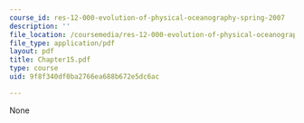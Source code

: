```yaml
---
course_id: res-12-000-evolution-of-physical-oceanography-spring-2007
description: ''
file_location: /coursemedia/res-12-000-evolution-of-physical-oceanography-spring-2007/9f8f340df0ba2766ea688b672e5dc6ac_Chapter15.pdf
file_type: application/pdf
layout: pdf
title: Chapter15.pdf
type: course
uid: 9f8f340df0ba2766ea688b672e5dc6ac

---
```

None